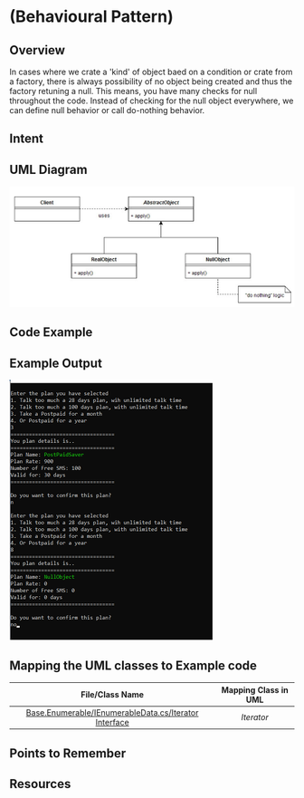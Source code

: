 # (Behavioural Pattern)

## Overview
In cases where we crate a 'kind' of object baed on a condition or crate from a factory, there is always possibility of no object being created and thus the factory retuning a null. This means, you have many checks for null throughout the code.
Instead of checking for the null object everywhere, we can define null behavior or call do-nothing behavior.

## Intent

## UML Diagram
![plot](./uml.png)

## Code Example

## Example Output
![output](output.png)

## Mapping the UML classes to Example code
| **File/Class Name** | **Mapping Class in UML**  |
| :-----: | :-: |
|[Base.Enumerable/IEnumerableData.cs/Iterator Interface](./Base.Enumarable/IEnumarableData.cs)|*Iterator*|

## Points to Remember

## Resources